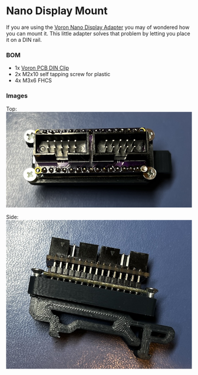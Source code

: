 # Nano Display Mount

If you are using the [Voron Nano Display Adapter](
https://github.com/VoronDesign/Voron-Hardware/tree/master/Nano_Display)
you may of wondered how you can mount it.  This little adapter solves that problem
by letting you place it on a DIN rail.

### BOM

 * 1x [Voron PCB DIN Clip](
https://github.com/VoronDesign/Voron-2/blob/Voron2.4/STLs/Electronics_Bay/pcb_din_clip_x3.stl)
 * 2x M2x10 self tapping screw for plastic
 * 4x M3x6 FHCS

### Images
Top:
![!Top](Images/top.jpg)

Side:
![!Side](Images/side.jpg)
